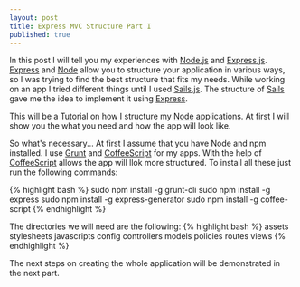 ```yaml
---
layout: post
title: Express MVC Structure Part I
published: true
---
```


In this post I will tell you my experiences with [Node.js][2] and [Express.js][1].
[Express][1] and [Node][2] allow you to structure your application in various ways,
so I was trying to find the best structure that fits my needs.
While working on an app I tried different things until I used [Sails.js][3].
The structure of [Sails][3] gave me the idea to implement it using [Express][1].

This will be a Tutorial on how I structure my [Node][2] applications. At first I will
show you the what you need and how the app will look like.

So what's necessary... At first I assume that you have Node and npm installed.
I use [Grunt][4] and [CoffeeScript][5] for my apps. With the help of [CoffeeScript][5]
allows the app will llok more structured. To install all these just run the following commands:

{% highlight bash %}
sudo npm install -g grunt-cli
sudo npm install -g express
sudo npm install -g express-generator
sudo npm install -g coffee-script
{% endhighlight %}

The directories we will need are the following:
{% highlight bash %}
assets
  stylesheets
  javascripts
config
controllers
models
policies
routes
views
{% endhighlight %}

The next steps on creating the whole application will be demonstrated in the next part.

[1]: http://expressjs.com/
[2]: https://nodejs.org/
[3]: http://sailsjs.org/#!/
[4]: http://gruntjs.com/
[5]: http://coffeescript.org/

